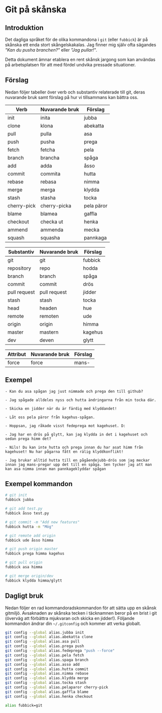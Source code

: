 # Git på skånska

## Introduktion

Det dagliga språket för de olika kommandona i `git` (eller `fubbick`) är
på skånska ett enda stort skångelskakalas. Jag finner mig själv ofta
sägandes _"Kan du pusha branchen?"_ eller _"Jag pullar!"_.

Detta dokument ämnar etablera en rent skånsk jargong som kan användas
på arbetsplatsen för att med fördel undvika pressade situationer.

## Förslag

Nedan följer tabeller över verb och substantiv relaterade till git,
deras nuvarande bruk samt förslag på hur vi tillsammans kan bättra
oss.

| Verb        | Nuvarande bruk | Förslag       |
|-------------|----------------|---------------|
| init        | inita          | jubba         |
| clone       | klona          | abekatta      |
| pull        | pulla          | asa           |
| push        | pusha          | prega         |
| fetch       | fetcha         | pela          |
| branch      | brancha        | spåga         |
| add         | adda           | åsso          |
| commit      | commita        | hutta         |
| rebase      | rebasa         | nimma         |
| merge       | merga          | klydda        |
| stash       | stasha         | tocka         |
| cherry-pick | cherry-picka   | pela päror    |
| blame       | blamea         | gaffla        |
| checkout    | checka ut      | henka         |
| ammend      | ammenda        | mecka         |
| squash      | squasha        | pannkaga      |

| Substantiv   | Nuvarande bruk | Förslag     |
|--------------|----------------|-------------|
| git          | git            | fubbick     |
| repository   | repo           | hodda       |
| branch       | branch         | spåga       |
| commit       | commit         | drös        |
| pull request | pull request   | jidder      |
| stash        | stash          | tocka       |
| head         | headen         | hue         |
| remote       | remoten        | ude         |
| origin       | origin         | himma       |
| master       | mastern        | kagehus     |
| dev          | deven          | glytt       |

| Attribut   | Nuvarande bruk | Förslag   |
|------------|----------------|-----------|
| force      | force          | mans-     |


## Exempel

    - Kan du asa spågan jag just nimmade och prega den till github?

    - Jag spågade alldeles nyss och hutta ändringarna från min tocka där.

    - Skicka en jidder när du är färdig med klyddandet!

    - Låt oss pela päror från kagehus-spågan.

    - Hoppsan, jag råkade visst fedeprega mot kagehuset. D:

    - Jag har en drös på glytt, kan jag klydda in det i kagehuset och sedan prega himm det?

    - Nils! Du kan inte hutta och prega innan du har asat himm från kagehuset! Nu har pågarna fått en rälig klyddkonflikt!
    
    - Jag brukar alltid hutta till en pågåendejubb-drös som jag meckar innan jag mans-pregar upp det till en spåga. Sen tycker jag att man kan asa nimma innan man pannkageklyddar spågan

## Exempel kommandon

```bash
# git init
fubbick jubba

# git add test.py
fubbick åsso test.py

# git commit -m "Add new features"
fubbick hutta -m "Mög"

# git remote add origin
fubbick ude åsso himma

# git push origin master
fubbick prega himma kagehus

# git pull origin
fubbick asa himma

# git merge origin/dev
fubbick klydda himma/glytt
```

## Dagligt bruk

Nedan följer en rad kommandoradskommandon för att sätta upp en skånsk
gitmiljö. Avsaknaden av skånska tecken i täcknamnen beror på en brist i git
(överväg att förbättra mjukvaran och skicka en jidder!). Följande
kommandon ändrar din `~/.gitconfig` och kommer att verka globalt.

```bash
git config --global alias.jubba init
git config --global alias.abekatta clone
git config --global alias.asa pull
git config --global alias.prega push
git config --global alias.fedeprega "push --force"
git config --global alias.pela fetch
git config --global alias.spaga branch
git config --global alias.asso add
git config --global alias.hutta commit
git config --global alias.nimma rebase
git config --global alias.klydda merge
git config --global alias.tocka stash
git config --global alias.pelaparor cherry-pick
git config --global alias.gaffla blame
git config --global alias.henka checkout

alias fubbick=git
```
